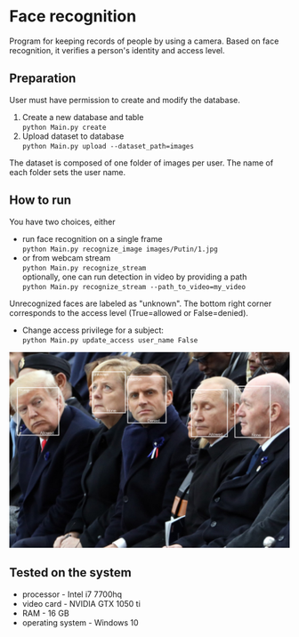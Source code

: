 # Face recognition

Program for keeping records of people by using a camera. 
Based on face recognition, it verifies a person's identity and access level.

## Preparation
User must have permission to create and modify the database.

1. Create a new database and table \
`python Main.py create`
2. Upload dataset to database \
`python Main.py upload --dataset_path=images`

The dataset is composed of one folder of images per user. The name of each folder sets the user name.

## How to run
You have two choices, either
- run face recognition on a single frame \
`python Main.py recognize_image images/Putin/1.jpg`
- or from webcam stream \
`python Main.py recognize_stream` \
optionally, one can run detection in video by providing a path \
`python Main.py recognize_stream --path_to_video=my_video`

Unrecognized faces are labeled as "unknown". The bottom right corner corresponds to the access level (True=allowed or False=denied).

- Change access privilege for a subject: \
`python Main.py update_access user_name False`


![markdown logo](sample-images/recognized/2.PNG)

Tested on the system
---
- processor - Intel i7 7700hq
- video card - NVIDIA GTX 1050 ti
- RAM - 16 GB
- operating system - Windows 10
